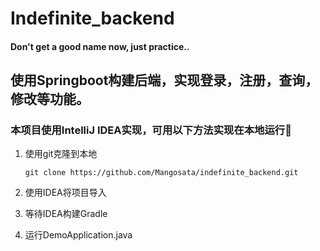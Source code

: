 # Indefinite_backend

#### Don't get a good name now, just practice..

## 使用Springboot构建后端，实现登录，注册，查询，修改等功能。

### 本项目使用IntelliJ IDEA实现，可用以下方法实现在本地运行🍳

1. 使用git克隆到本地

   ```
   git clone https://github.com/Mangosata/indefinite_backend.git
   ```

2. 使用IDEA将项目导入

3. 等待IDEA构建Gradle

4. 运行DemoApplication.java

   

